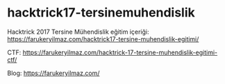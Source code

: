 # hacktrick17-tersinemuhendislik
Hacktrick 2017 Tersine Mühendislik eğitim içeriği:
https://farukeryilmaz.com/hacktrick17-tersine-muhendislik-egitimi/

CTF: https://farukeryilmaz.com/hacktrick-17-tersine-muhendislik-egitimi-ctf/

Blog: https://farukeryilmaz.com/
